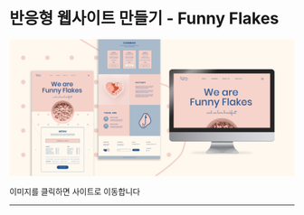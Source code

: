 # 반응형 웹사이트 만들기 - Funny Flakes

[<img src="./img/SOURCE.jpg" alt="웹사이트가기" />](https://hyemin12.github.io/responsive-webstie-funnyFlakes/)

이미지를 클릭하면 사이트로 이동합니다
<br>

<hr>
